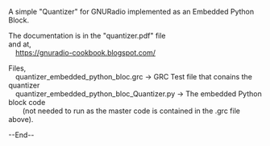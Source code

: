 A simple "Quantizer" for GNURadio implemented as an Embedded Python Block.  
  
The documentation is in the "quantizer.pdf" file  
and at,  
&emsp;https://gnuradio-cookbook.blogspot.com/  
  
Files,  
&emsp;quantizer_embedded_python_bloc.grc -> GRC Test file that conains the quantizer  
&emsp;quantizer_embedded_python_bloc_Quantizer.py -> The embedded Python block code   
&emsp;&emsp;(not needed to run as the master code is contained in the .grc file above).
  
--End--
